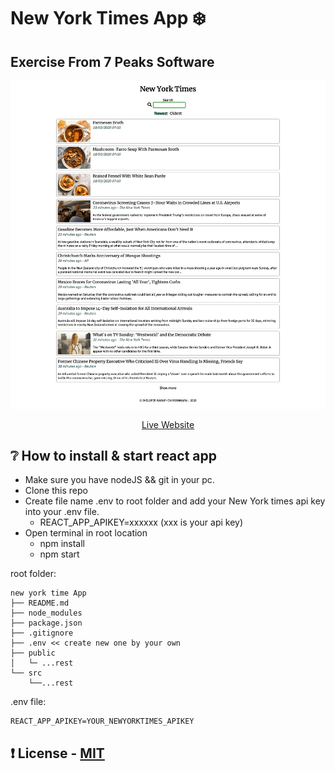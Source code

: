 # New York Times App :snowflake:

## Exercise From 7 Peaks Software

<p align="center">
    <img src="/image/home-min.png" width="800">
</p>

<p align="center">
    <a href="https://new-york-time-waraphon.herokuapp.com">Live Website</a>
</p>

## :grey_question: How to install & start react app

- Make sure you have nodeJS && git in your pc.
- Clone this repo
- Create file name .env to root folder and add your New York times api key into your .env file.
  - REACT_APP_APIKEY=xxxxxx (xxx is your api key)
- Open terminal in root location
  - npm install
  - npm start

root folder:

```
new york time App
├── README.md
├── node_modules
├── package.json
├── .gitignore
├── .env << create new one by your own
├── public
│   └─ ...rest
└── src
    └──...rest
```

.env file:

```
REACT_APP_APIKEY=YOUR_NEWYORKTIMES_APIKEY
```

## :exclamation: License - [MIT](./LICENSE)
